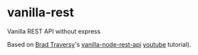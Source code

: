 # vanilla-rest
 Vanilla REST API without express

Based on [Brad Traversy](https://github.com/bradtraversy/vanilla-node-rest-api)'s [vanilla-node-rest-api](https://github.com/bradtraversy/vanilla-node-rest-api) [youtube](https://www.youtube.com/watch?v=_1xa8Bsho6A) tutorial).
